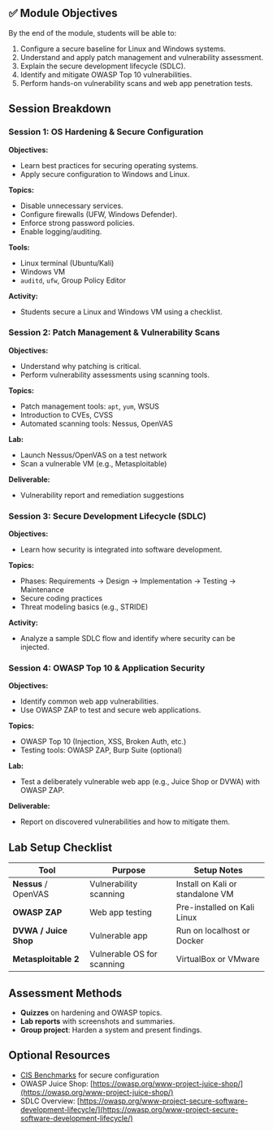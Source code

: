 ## ✅ **Module Objectives**

By the end of the module, students will be able to:

1. Configure a secure baseline for Linux and Windows systems.
2. Understand and apply patch management and vulnerability assessment.
3. Explain the secure development lifecycle (SDLC).
4. Identify and mitigate OWASP Top 10 vulnerabilities.
5. Perform hands-on vulnerability scans and web app penetration tests.



##  **Session Breakdown**

###  **Session 1: OS Hardening & Secure Configuration**

**Objectives:**

* Learn best practices for securing operating systems.
* Apply secure configuration to Windows and Linux.

**Topics:**

* Disable unnecessary services.
* Configure firewalls (UFW, Windows Defender).
* Enforce strong password policies.
* Enable logging/auditing.

**Tools:**

* Linux terminal (Ubuntu/Kali)
* Windows VM
* `auditd`, `ufw`, Group Policy Editor

**Activity:**

* Students secure a Linux and Windows VM using a checklist.



###  **Session 2: Patch Management & Vulnerability Scans**

**Objectives:**

* Understand why patching is critical.
* Perform vulnerability assessments using scanning tools.

**Topics:**

* Patch management tools: `apt`, `yum`, WSUS
* Introduction to CVEs, CVSS
* Automated scanning tools: Nessus, OpenVAS

**Lab:**

* Launch Nessus/OpenVAS on a test network
* Scan a vulnerable VM (e.g., Metasploitable)

**Deliverable:**

* Vulnerability report and remediation suggestions


###  **Session 3: Secure Development Lifecycle (SDLC)**

**Objectives:**

* Learn how security is integrated into software development.

**Topics:**

* Phases: Requirements → Design → Implementation → Testing → Maintenance
* Secure coding practices
* Threat modeling basics (e.g., STRIDE)

**Activity:**

* Analyze a sample SDLC flow and identify where security can be injected.



###  **Session 4: OWASP Top 10 & Application Security**

**Objectives:**

* Identify common web app vulnerabilities.
* Use OWASP ZAP to test and secure web applications.

**Topics:**

* OWASP Top 10 (Injection, XSS, Broken Auth, etc.)
* Testing tools: OWASP ZAP, Burp Suite (optional)

**Lab:**

* Test a deliberately vulnerable web app (e.g., Juice Shop or DVWA) with OWASP ZAP.

**Deliverable:**

* Report on discovered vulnerabilities and how to mitigate them.


##  **Lab Setup Checklist**

| Tool                  | Purpose                    | Setup Notes                      |
| --------------------- | -------------------------- | -------------------------------- |
| **Nessus** / OpenVAS  | Vulnerability scanning     | Install on Kali or standalone VM |
| **OWASP ZAP**         | Web app testing            | Pre-installed on Kali Linux      |
| **DVWA / Juice Shop** | Vulnerable app             | Run on localhost or Docker       |
| **Metasploitable 2**  | Vulnerable OS for scanning | VirtualBox or VMware             |



##  Assessment Methods

* **Quizzes** on hardening and OWASP topics.
* **Lab reports** with screenshots and summaries.
* **Group project**: Harden a system and present findings.



##  Optional Resources

* [CIS Benchmarks](https://www.cisecurity.org/cis-benchmarks) for secure configuration
* OWASP Juice Shop: [https://owasp.org/www-project-juice-shop/](https://owasp.org/www-project-juice-shop/)
* SDLC Overview: [https://owasp.org/www-project-secure-software-development-lifecycle/](https://owasp.org/www-project-secure-software-development-lifecycle/)
